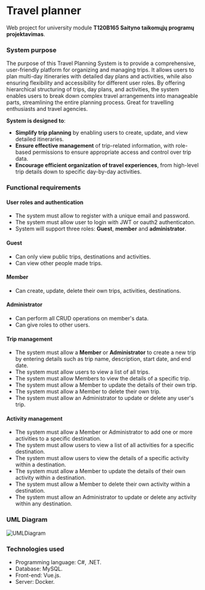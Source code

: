 # Travel planner
Web project for university module **T120B165 Saityno taikomųjų programų projektavimas**.


### System purpose
The purpose of this Travel Planning System is to provide a comprehensive, user-friendly platform for organizing and managing trips. It allows users to plan multi-day itineraries with detailed day plans and activities, while also ensuring flexibility and accessibility for different user roles. By offering hierarchical structuring of trips, day plans, and activities, the system enables users to break down complex travel arrangements into manageable parts, streamlining the entire planning process. Great for travelling enthusiasts and travel agencies.

**System is designed to**: 
- **Simplify trip planning** by enabling users to create, update, and view detailed itineraries.
- **Ensure effective management** of trip-related information, with role-based permissions to ensure appropriate access and control over trip data.
- **Encourage efficient organization of travel experiences**, from high-level trip details down to specific day-by-day activities.
  

### Functional requirements
#### User roles and authentication
- The system must allow to register with a unique email and password.
- The system must allow user to login with JWT or oauth2 authenticaton.
- System will support three roles: **Guest**, **member** and **administrator**.

#### Guest
- Can only view public trips, destinations and activities.
- Can view other people made trips.

#### Member
- Can create, update, delete their own trips, activities, destinations.

#### Administrator
- Can perform all CRUD operations on member's data.
- Can give roles to other users.

#### Trip management
- The system must allow a **Member** or **Administrator** to create a new trip by entering details such as trip name, description, start date, and end date.
-  The system must allow users to view a list of all trips.
-  The system must allow Members to view the details of a specific trip.
-  The system must allow a Member to update the details of their own trip.
-  The system must allow a Member to delete their own trip.
-  The system must allow an Administrator to update or delete any user's trip.

#### Activity management
- The system must allow a Member or Administrator to add one or more activities to a specific destination.
- The system must allow users to view a list of all activities for a specific destination.
- The system must allow users to view the details of a specific activity within a destination.
- The system must allow a Member to update the details of their own activity within a destination.
- The system must allow a Member to delete their own activity within a destination.
- The system must allow an Administrator to update or delete any activity within any destination.

### UML Diagram
![UMLDiagram](https://github.com/user-attachments/assets/1ebc95a7-4052-42bb-a3a9-4ddcad8b635c)

### Technologies used
- Programming language: C#, .NET.
- Database: MySQL.
- Front-end: Vue.js.
- Server: Docker.


